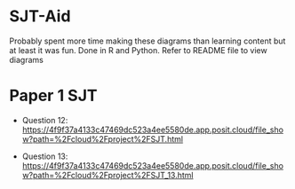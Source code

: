 # SJT-Aid
Probably spent more time making these diagrams than learning content but at least it was fun. Done in R and Python. Refer to README file to view diagrams

# Paper 1 SJT
* Question 12: https://4f9f37a4133c47469dc523a4ee5580de.app.posit.cloud/file_show?path=%2Fcloud%2Fproject%2FSJT.html

* Question 13: https://4f9f37a4133c47469dc523a4ee5580de.app.posit.cloud/file_show?path=%2Fcloud%2Fproject%2FSJT_13.html


